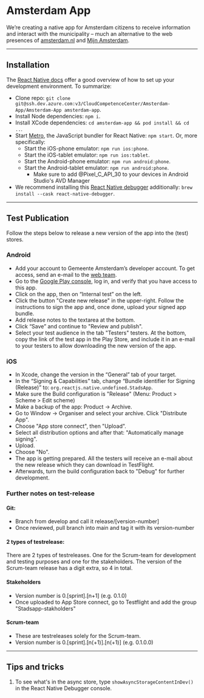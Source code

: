 # Amsterdam App

We’re creating a native app for Amsterdam citizens to receive information and interact with the municipality – much an
alternative to the web presences of [amsterdam.nl](https://www.amsterdam/nl)
and [Mijn Amsterdam](https://mijn.amsterdam.nl).

------------------------------------------

## Installation

The [React Native docs](https://reactnative.dev/docs/environment-setup) offer a good overview of how to set up your
development environment. To summarize:

- Clone repo: `git clone git@ssh.dev.azure.com:v3/CloudCompetenceCenter/Amsterdam-App/Amsterdam-App amsterdam-app`.
- Install Node dependencies: `npm i`.
- Install XCode dependencies: `cd amsterdam-app && pod install && cd ..`.
- Start [Metro](https://facebook.github.io/metro/), the JavaScript bundler for React Native: `npm start`. Or, more
  specifically:
    - Start the iOS-phone emulator: `npm run ios:phone`.
    - Start the iOS-tablet emulator: `npm run ios:tablet`.
    - Start the Android-phone emulator: `npm run android:phone`.
    - Start the Android-tablet emulator: `npm run android:phone`.
        - Make sure to add @Pixel_C_API_30 to your devices in Android Studio's AVD Manager
- We recommend installing this [React Native debugger](https://github.com/jhen0409/react-native-debugger) additionally:
  `brew install --cask react-native-debugger`.

------------------------------------------

## Test Publication

Follow the steps below to release a new version of the app into the (test) stores.

### Android

- Add your account to Gemeente Amsterdam’s developer account. To get access, send an e-mail to
  the [web team](mailto:webteamcommunicatiebureau@amsterdam.nl).
- Go to the [Google Play console](https://play.google.com/console/), log in, and verify that you have access to this
  app.
- Click on the app, then on “Internal test” on the left.
- Click the button "Create new release" in the upper-right. Follow the instructions to sign the app and, once done,
  upload your signed app bundle.
- Add release notes to the textarea at the bottom.
- Click “Save” and continue to "Review and publish".
- Select your test audience in the tab "Testers" testers. At the bottom, copy the link of the test app in the Play
  Store, and include it in an e-mail to your testers to allow downloading the new version of the app.

### iOS

- In Xcode, change the version in the “General” tab of your target.
- In the “Signing & Capabilities” tab, change “Bundle identifier for Signing (Release)” to:
  `org.reactjs.native.undefined.StadsApp`.
- Make sure the Build configuration is "Release" (Menu: Product > Scheme > Edit scheme)
- Make a backup of the app: Product -> Archive.
- Go to Window -> Organiser and select your archive. Click "Distribute App".
- Choose "App store connect", then "Upload".
- Select all distribution options and after that: "Automatically manage signing".
- Upload.
- Choose "No".
- The app is getting prepared. All the testers will receive an e-mail about the new release which they can download in
  TestFlight.
- Afterwards, turn the build configuration back to "Debug" for further development.

### Further notes on test-release

#### Git:
- Branch from develop and call it release/\[version-number\]
- Once reviewed, pull branch into main and tag it with its version-number

#### 2 types of testrelease:
There are 2 types of testreleases. One for the Scrum-team for development and testing purposes and one for the stakeholders. The version of the Scrum-team release has a digit extra, so 4 in total.

#### Stakeholders
- Version number is 0.\[sprint\].\[n+1\] (e.g. 0.1.0)
- Once uploaded to App Store connect, go to Testflight and add the group "Stadsapp-stakholders"

#### Scrum-team
- These are testreleases solely for the Scrum-team.
- Version number is 0.\[sprint\].\[n(+1)\].\[n(+1)\] (e.g. 0.1.0.0)

------------------------------------------

## Tips and tricks

1. To see what's in the async store, type `showAsyncStorageContentInDev()` in the React Native Debugger console.
